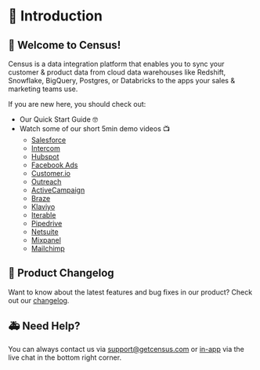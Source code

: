# 🏡 Introduction

## 👋 Welcome to Census! 

Census is a data integration platform that enables you to sync your customer & product data from cloud data warehouses like Redshift, Snowflake, BigQuery, Postgres, or Databricks to the apps your sales & marketing teams use.

If you are new here, you should check out:

* Our Quick Start Guide 🤓 
* Watch some of our short 5min demo videos 📺
  * [Salesforce](https://www.youtube.com/watch?v=K-qmPOweyUU)
  * [Intercom](https://www.youtube.com/watch?v=RCKO3w-qw9g)
  * [Hubspot](https://www.youtube.com/watch?v=pkbmg-TmTiY)
  * [Facebook Ads](https://www.youtube.com/watch?v=0_jr7dv-FWE)
  * [Customer.io](https://www.youtube.com/watch?v=sRYnagj_gIE)
  * [Outreach](https://www.loom.com/share/c55ef1006cfc4d5eb310c7151861c978)
  * [ActiveCampaign](https://youtu.be/lTc7u8rV7i4)
  * [Braze](https://www.youtube.com/watch?v=qwa2BEuxEBs)
  * [Klaviyo](https://youtu.be/U8q7E2SZJkI)
  * [Iterable](https://www.loom.com/share/27415b2fa0a3404cb2107f2ad2fcb98b)
  * [Pipedrive](https://youtu.be/s3pCULG8Zkg)
  * [Netsuite](https://www.youtube.com/watch?v=ITZzrwtCf7M)
  * [Mixpanel](https://www.youtube.com/watch?v=q-JxGTsORfE)
  * [Mailchimp](https://youtu.be/tu3hr3BV6Sg)

## 🎊 Product Changelog

Want to know about the latest features and bug fixes in our product? Check out our [changelog](https://whatsnew.getcensus.com/).

## 🚑 Need Help?

You can always contact us via support@getcensus.com or [in-app](https://app.getcensus.com) via the live chat in the bottom right corner.

